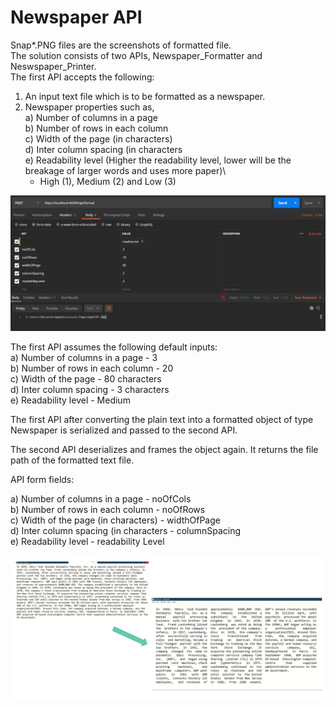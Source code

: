 # Newspaper API

Snap*.PNG files are the screenshots of formatted file.\
The solution consists of two APIs, Newspaper_Formatter and Neswspaper_Printer.\
The first API accepts the following:
1) An input text file which is to be formatted as a newspaper.
2) Newspaper properties such as,\
  a) Number of columns in a page\
  b) Number of rows in each column\
  c) Width of the page (in characters)\
  d) Inter column spacing (in characters\
  e) Readability level (Higher the readability level, lower will be the breakage of larger words and uses more paper)\
      - High (1), Medium (2) and Low (3)
      
      
![](snap1.png)

The first API assumes the following default inputs:\
  a) Number of columns in a page    - 3\
  b) Number of rows in each column  - 20 \
  c) Width of the page              - 80 characters\
  d) Inter column spacing           - 3 characters\
  e) Readability level              - Medium  
  
 The first API after converting the plain text into a formatted object of type Newspaper is serialized and passed to the second API.
 
 The second API deserializes and frames the object again. It returns the file path of the formatted text file.
 
 API form fields:
 
  a) Number of columns in a page          - noOfCols\
  b) Number of rows in each column        - noOfRows\
  c) Width of the page (in characters)    - widthOfPage\
  d) Inter column spacing (in characters  - columnSpacing\
  e) Readability level                    - readability Level

![](snap3.png)


